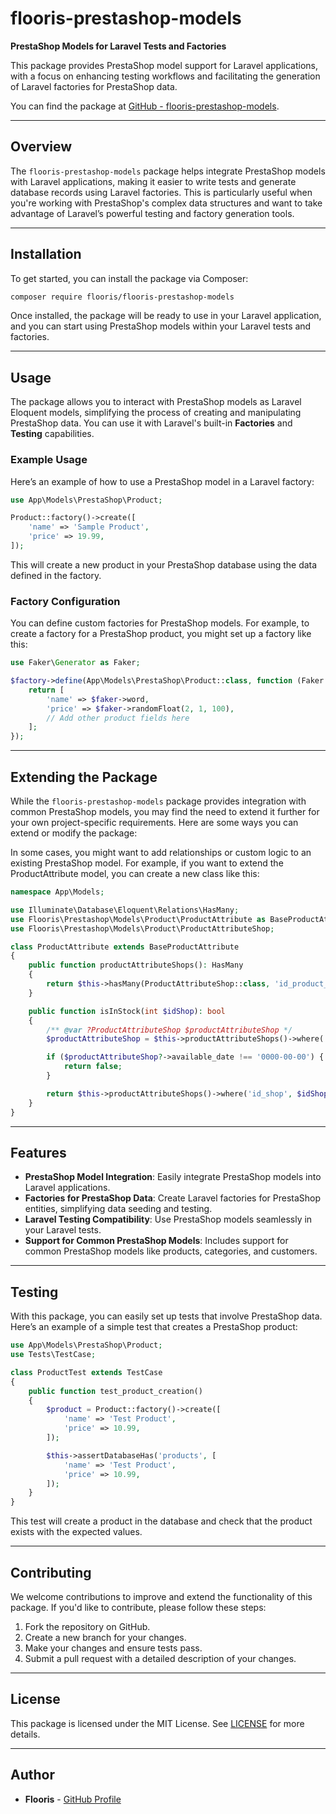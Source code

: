 
# flooris-prestashop-models

**PrestaShop Models for Laravel Tests and Factories**

This package provides PrestaShop model support for Laravel applications, with a focus on enhancing testing workflows and facilitating the generation of Laravel factories for PrestaShop data.

You can find the package at [GitHub - flooris-prestashop-models](https://github.com/flooris/).

---

## Overview

The `flooris-prestashop-models` package helps integrate PrestaShop models with Laravel applications, making it easier to write tests and generate database records using Laravel factories. This is particularly useful when you're working with PrestaShop's complex data structures and want to take advantage of Laravel’s powerful testing and factory generation tools.

---

## Installation

To get started, you can install the package via Composer:

```bash
composer require flooris/flooris-prestashop-models
```

Once installed, the package will be ready to use in your Laravel application, and you can start using PrestaShop models within your Laravel tests and factories.

---

## Usage

The package allows you to interact with PrestaShop models as Laravel Eloquent models, simplifying the process of creating and manipulating PrestaShop data. You can use it with Laravel's built-in **Factories** and **Testing** capabilities.

### Example Usage

Here’s an example of how to use a PrestaShop model in a Laravel factory:

```php
use App\Models\PrestaShop\Product;

Product::factory()->create([
    'name' => 'Sample Product',
    'price' => 19.99,
]);
```

This will create a new product in your PrestaShop database using the data defined in the factory.

### Factory Configuration

You can define custom factories for PrestaShop models. For example, to create a factory for a PrestaShop product, you might set up a factory like this:

```php
use Faker\Generator as Faker;

$factory->define(App\Models\PrestaShop\Product::class, function (Faker $faker) {
    return [
        'name' => $faker->word,
        'price' => $faker->randomFloat(2, 1, 100),
        // Add other product fields here
    ];
});
```
--- 
## Extending the Package
While the `flooris-prestashop-models` package provides integration with common PrestaShop models, you may find the need to extend it further for your own project-specific requirements. Here are some ways you can extend or modify the package:

In some cases, you might want to add relationships or custom logic to an existing PrestaShop model. For example, if you want to extend the ProductAttribute model, you can create a new class like this:

```php
namespace App\Models;

use Illuminate\Database\Eloquent\Relations\HasMany;
use Flooris\Prestashop\Models\Product\ProductAttribute as BaseProductAttribute;
use Flooris\Prestashop\Models\Product\ProductAttributeShop;

class ProductAttribute extends BaseProductAttribute
{
    public function productAttributeShops(): HasMany
    {
        return $this->hasMany(ProductAttributeShop::class, 'id_product_attribute', 'id_product_attribute');
    }

    public function isInStock(int $idShop): bool
    {
        /** @var ?ProductAttributeShop $productAttributeShop */
        $productAttributeShop = $this->productAttributeShops()->where('id_shop', $idShop)->first();

        if ($productAttributeShop?->available_date !== '0000-00-00') {
            return false;
        }

        return $this->productAttributeShops()->where('id_shop', $idShop)->first()?->active;
    }
}

```

---

## Features

- **PrestaShop Model Integration**: Easily integrate PrestaShop models into Laravel applications.
- **Factories for PrestaShop Data**: Create Laravel factories for PrestaShop entities, simplifying data seeding and testing.
- **Laravel Testing Compatibility**: Use PrestaShop models seamlessly in your Laravel tests.
- **Support for Common PrestaShop Models**: Includes support for common PrestaShop models like products, categories, and customers.

---

## Testing

With this package, you can easily set up tests that involve PrestaShop data. Here’s an example of a simple test that creates a PrestaShop product:

```php
use App\Models\PrestaShop\Product;
use Tests\TestCase;

class ProductTest extends TestCase
{
    public function test_product_creation()
    {
        $product = Product::factory()->create([
            'name' => 'Test Product',
            'price' => 10.99,
        ]);

        $this->assertDatabaseHas('products', [
            'name' => 'Test Product',
            'price' => 10.99,
        ]);
    }
}
```

This test will create a product in the database and check that the product exists with the expected values.

---

## Contributing

We welcome contributions to improve and extend the functionality of this package. If you'd like to contribute, please follow these steps:

1. Fork the repository on GitHub.
2. Create a new branch for your changes.
3. Make your changes and ensure tests pass.
4. Submit a pull request with a detailed description of your changes.
   

---

## License

This package is licensed under the MIT License. See [LICENSE](LICENSE) for more details.

---

## Author

- **Flooris** - [GitHub Profile](https://github.com/flooris)
